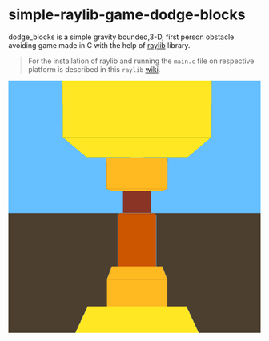 # simple-raylib-game-dodge-blocks

dodge_blocks is a simple gravity bounded,3-D, first person obstacle avoiding game made in C with the help of  [raylib](https://www.raylib.com/) library.

>For the installation of raylib and running the `main.c` file on respective platform is described in this `raylib` [wiki](https://github.com/raysan5/raylib/wiki).


![game-play screenshot](./screen_shot.png)